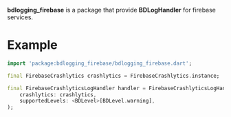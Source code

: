 **bdlogging_firebase** is a package that provide **BDLogHandler** for firebase services.

# Example

```dart
import 'package:bdlogging_firebase/bdlogging_firebase.dart';

final FirebaseCrashlytics crashlytics = FirebaseCrashlytics.instance;

final FirebaseCrashlyticsLogHandler handler = FirebaseCrashlyticsLogHandler(
    crashlytics: crashlytics,
    supportedLevels: <BDLevel>[BDLevel.warning],
);
```
